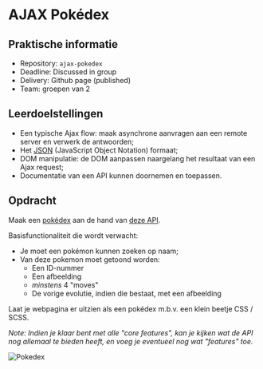 # AJAX Pokédex

## Praktische informatie

* Repository: `ajax-pokedex`
* Deadline: Discussed in group
* Delivery: Github page (published)
* Team: groepen van 2

## Leerdoelstellingen

* Een typische Ajax flow: maak asynchrone aanvragen aan een remote server en verwerk de antwoorden;
* Het [JSON](https://www.w3schools.com/js/js_json_intro.asp) (JavaScript Object Notation) formaat;
* DOM manipulatie: de DOM aanpassen naargelang het resultaat van een Ajax request;
* Documentatie van een API kunnen doornemen en toepassen.

## Opdracht

Maak een [pokédex](https://www.google.com/search?q=pokedex&source=lnms&tbm=isch&sa=X&ved=0ahUKEwiRtNT3-vDfAhWDy6QKHd1cBD4Q_AUIDigB&biw=1300&bih=968#imgrc=_) aan de hand van [deze API](https://pokeapi.co/).

Basisfunctionaliteit die wordt verwacht:

* Je moet een pokémon kunnen zoeken op naam;
* Van deze pokemon moet getoond worden:
	* Een ID-nummer
	* Een afbeelding
	* _minstens_ 4 "moves"
	* De vorige evolutie, indien die bestaat, met een afbeelding

Laat je webpagina er uitzien als een pokédex m.b.v. een klein beetje CSS / SCSS.

_Note: Indien je klaar bent met alle "core features", kan je kijken wat de API nog allemaal te bieden heeft, en voeg je eventueel nog wat "features" toe._

![Pokedex](pokedex.jpg)
